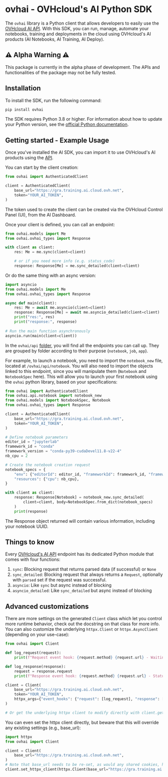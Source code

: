 # ovhai - OVHcloud's AI Python SDK

The `ovhai` library is a Python client that allows developers to easily use the [OVHcloud AI API](https://gra.training.ai.cloud.ovh.net/#/). With this SDK, you can run, manage, automate your notebooks, training and deployments in the cloud using OVHcloud's AI products (AI Notebooks, AI Training, AI Deploy).

## ⚠️ Alpha Warning ⚠️

This package is currently in the alpha phase of development. The APIs and functionalities of the package may not be fully tested.

## Installation
To install the SDK, run the following command:

```bash
pip install ovhai
```

The SDK requires Python 3.8 or higher. For information about how to update your Python version, see the [official Python documentation](https://www.python.org/downloads/).

## Getting started - Example Usage

Once you've installed the AI SDK, you can import it to use OVHcloud's AI products using the [API](https://gra.training.ai.cloud.ovh.net/#/).

You can start by the client creation:

```python
from ovhai import AuthenticatedClient

client = AuthenticatedClient(
    base_url="https://gra.training.ai.cloud.ovh.net", 
    token="YOUR_AI_TOKEN",
)
```

The token used to create the client can be created via the OVHcloud Control Panel (UI), from the AI Dashboard.

Once your client is defined, you can call an endpoint:

```python
from ovhai.models import Me
from ovhai.ovhai_types import Response

with client as client:
    res: Me = me.sync(client=client)

    # or if you need more info (e.g. status_code)
    response: Response[Me] = me.sync_detailed(client=client)
```

Or do the same thing with an async version:

```python
import asyncio
from ovhai.models import Me
from ovhai.ovhai_types import Response

async def main(client):
    res: Me = await me.asyncio(client=client)
    response: Response[Me] = await me.asyncio_detailed(client=client)
    print("res:", res)
    print("response:", response)
    
# Run the main function asynchronously
asyncio.run(main(client=client))
```

In the `ovhai/api` [folder](https://github.com/ovh/ovhai-python-sdk/tree/main/ovhai/api), you will find all the endpoints you can call up. They are grouped by folder according to their purpose (`notebook`, `job`, `app`). 

For example, to launch a notebook, you need to import the `notebook_new` file, located at `/ovhai/api/notebook`. You will also need to import the objects linked to this endpoint, since you will manipulate them (`Notebook` and `NotebookSpec` here). This will allow you to launch your first notebook using the `ovhai` python library, based on your specifications:

```python
from ovhai import AuthenticatedClient
from ovhai.api.notebook import notebook_new
from ovhai.models import NotebookSpec, Notebook
from ovhai.ovhai_types import Response

client = AuthenticatedClient(
    base_url="https://gra.training.ai.cloud.ovh.net",
    token="YOUR_AI_TOKEN",
)

# Define notebook parameters
editor_id = "jupyterlab"
framework_id = "conda"
framework_version = "conda-py39-cudaDevel11.8-v22-4"
nb_cpu = 2

# Create the notebook creation request
notebook_specs = {
    "env": {"editorId": editor_id, "frameworkId": framework_id, "frameworkVersion": framework_version},
    "resources": {"cpu": nb_cpu},
}

with client as client:
    response: Response[Notebook] = notebook_new.sync_detailed(
        client=client, body=NotebookSpec.from_dict(notebook_specs)
    )
    print(response)
```

The Response object returned will contain various information, including your notebook UUID.

## Things to know

Every [OVHcloud's AI API](https://gra.training.ai.cloud.ovh.net/#/) endpoint has its dedicated Python module that comes with four functions:
1. `sync`: Blocking request that returns parsed data (if successful) or `None`
2. `sync_detailed`: Blocking request that always returns a `Request`, optionally with `parsed` set if the request was successful.
3. `asyncio`: Like `sync` but async instead of blocking
4. `asyncio_detailed`: Like `sync_detailed` but async instead of blocking


## Advanced customizations

There are more settings on the generated `Client` class which let you control more runtime behavior, check out the docstring on that class for more info. You can also customize the underlying `httpx.Client` or `httpx.AsyncClient` (depending on your use-case):

```python
from ovhai import Client

def log_request(request):
    print(f"Request event hook: {request.method} {request.url} - Waiting for response")

def log_response(response):
    request = response.request
    print(f"Response event hook: {request.method} {request.url} - Status {response.status_code}")

client = Client(
    base_url="https://gra.training.ai.cloud.ovh.net",
    token="YOUR_AI_TOKEN",
    httpx_args={"event_hooks": {"request": [log_request], "response": [log_response]}},
)

# Or get the underlying httpx client to modify directly with client.get_httpx_client() or client.get_async_httpx_client()
```

You can even set the httpx client directly, but beware that this will override any existing settings (e.g., base_url):

```python
import httpx
from ovhai import Client

client = Client(
    base_url="https://gra.training.ai.cloud.ovh.net",
)
# Note that base_url needs to be re-set, as would any shared cookies, headers, etc.
client.set_httpx_client(httpx.Client(base_url="https://gra.training.ai.cloud.ovh.net", proxies="http://localhost:8030"))
```
